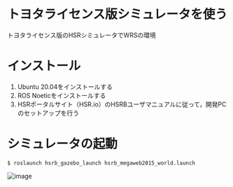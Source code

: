 # トヨタライセンス版シミュレータを使う

トヨタライセンス版のHSRシミュレータでWRSの環境

# インストール
1. Ubuntu 20.04をインストールする
2. ROS Noeticをインストールする
3. HSRポータルサイト（HSR.io）のHSRBユーザマニュアルに従って，開発PCのセットアップを行う


# シミュレータの起動
```
$ roslaunch hsrb_gazebo_launch hsrb_megaweb2015_world.launch
```
![image](https://user-images.githubusercontent.com/498658/147627793-a210b501-8b80-46e9-ba21-444717d090cc.png)
